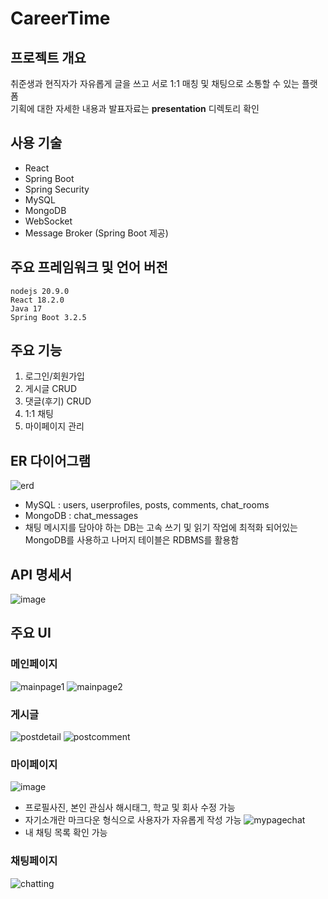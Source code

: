 # CareerTime

## 프로젝트 개요
취준생과 현직자가 자유롭게 글을 쓰고 서로 1:1 매칭 및 채팅으로 소통할 수 있는 플랫폼   
기획에 대한 자세한 내용과 발표자료는 **presentation** 디렉토리 확인

## 사용 기술
- React
- Spring Boot
- Spring Security
- MySQL
- MongoDB
- WebSocket
- Message Broker (Spring Boot 제공)

## 주요 프레임워크 및 언어 버전
```
nodejs 20.9.0
React 18.2.0
Java 17
Spring Boot 3.2.5
```

## 주요 기능
1. 로그인/회원가입
2. 게시글 CRUD
3. 댓글(후기) CRUD
4. 1:1 채팅
5. 마이페이지 관리

## ER 다이어그램
![erd](https://github.com/parkm2ngyu00/GPS_webservice/assets/88785472/9b0eaeac-6278-42b3-adcc-d9676e9c7236)
- MySQL : users, userprofiles, posts, comments, chat_rooms
- MongoDB : chat_messages
- 채팅 메시지를 담아야 하는 DB는 고속 쓰기 및 읽기 작업에 최적화 되어있는 MongoDB를 사용하고 나머지 테이블은 RDBMS를 활용함

## API 명세서
![image](https://github.com/parkm2ngyu00/GPS_webservice/assets/88785472/1f5496e1-6d7e-4a63-bb5b-a3dcbbff13d0)

## 주요 UI
### 메인페이지
![mainpage1](https://github.com/parkm2ngyu00/GPS_webservice/assets/88785472/6addc34b-06c4-486b-917f-6bb8050300d8)
![mainpage2](https://github.com/parkm2ngyu00/GPS_webservice/assets/88785472/2206b507-ced8-4817-94e9-6baeec4a4cb4)

### 게시글
![postdetail](https://github.com/parkm2ngyu00/GPS_webservice/assets/88785472/c691fc2c-48a3-40c3-a648-70665130b3c6)
![postcomment](https://github.com/parkm2ngyu00/GPS_webservice/assets/88785472/b9bfb594-aa01-4a58-b0bf-a77a63563457)

### 마이페이지
![image](https://github.com/parkm2ngyu00/GPS_webservice/assets/88785472/9a11bbb9-3b9b-4ab1-853e-fcf1ddc5a286)
- 프로필사진, 본인 관심사 해시태그, 학교 및 회사 수정 가능
- 자기소개란 마크다운 형식으로 사용자가 자유롭게 작성 가능
![mypagechat](https://github.com/parkm2ngyu00/GPS_webservice/assets/88785472/74dffea4-250b-4c99-b18a-76206f184427)
- 내 채팅 목록 확인 가능

### 채팅페이지
![chatting](https://github.com/parkm2ngyu00/GPS_webservice/assets/88785472/4f0b432a-c23f-4b71-87de-71bb6e7ba89a)
